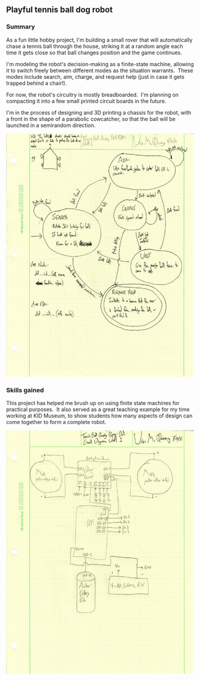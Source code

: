 ## Playful tennis ball dog robot

### Summary

As a fun little hobby project, I'm building a small rover that will automatically chase a tennis ball through the house, striking it at a random angle each time it gets close so that ball changes position and the game continues.

I'm modeling the robot's decision-making as a finite-state machine, allowing it to switch freely between different modes as the situation warrants.  These modes include search, aim, charge, and request help (just in case it gets trapped behind a chair!).

For now, the robot's circuitry is mostly breadboarded.  I'm planning on compacting it into a few small printed circuit boards in the future.

I'm in the process of designing and 3D printing a chassis for the robot, with a front in the shape of a parabolic cowcatcher, so that the ball will be launched in a semirandom direction.

![Tennis Ball Chasing Rover Bot FSM Draft 1-1](/images/projects/playful_tennis_ball_dog_robot/Tennis_Ball_Chasing_Rover_Bot_FSM_Draft_1-1.png)

### Skills gained

This project has helped me brush up on using finite state machines for practical purposes.  It also served as a great teaching example for my time working at KID Museum, to show students how many aspects of design can come together to form a complete robot.

![Tennis Ball Chasing Rover Bot Circuit Diagram Draft 1-1](/images/projects/playful_tennis_ball_dog_robot/Tennis_Ball_Chasing_Rover_Bot_Circuit_Diagram_Draft_1-1.png)
